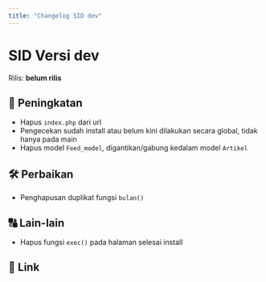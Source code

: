 ```yaml
---
title: "Changelog SID dev"
---
```


# SID Versi dev

Rilis: __belum rilis__

## :rocket: Peningkatan
- Hapus `index.php` dari url
- Pengecekan sudah install atau belum kini dilakukan secara global, tidak hanya pada main
- Hapus model `Feed_model`, digantikan/gabung kedalam model `Artikel`

## :hammer_and_wrench: Perbaikan
- Penghapusan duplikat fungsi `bulan()`

## :capital_abcd: Lain-lain
- Hapus fungsi `exec()` pada halaman selesai install

## :link: Link

